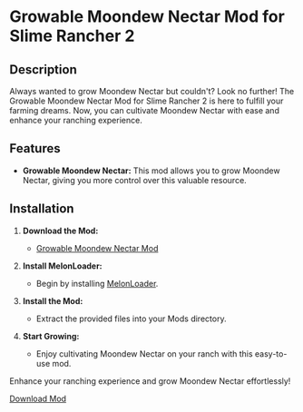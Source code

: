# Growable Moondew Nectar Mod for Slime Rancher 2

## Description

Always wanted to grow Moondew Nectar but couldn't? Look no further! The Growable Moondew Nectar Mod for Slime Rancher 2 is here to fulfill your farming dreams. Now, you can cultivate Moondew Nectar with ease and enhance your ranching experience.

## Features

- **Growable Moondew Nectar:** This mod allows you to grow Moondew Nectar, giving you more control over this valuable resource.

## Installation

1. **Download the Mod:**
   - [Growable Moondew Nectar Mod](https://www.nexusmods.com/slimerancher2/mods/5)

2. **Install MelonLoader:**
   - Begin by installing [MelonLoader](https://github.com/LavaGang/MelonLoader).

3. **Install the Mod:**
   - Extract the provided files into your Mods directory.

4. **Start Growing:**
   - Enjoy cultivating Moondew Nectar on your ranch with this easy-to-use mod.

Enhance your ranching experience and grow Moondew Nectar effortlessly!

[Download Mod](https://www.nexusmods.com/slimerancher2/mods/5)

